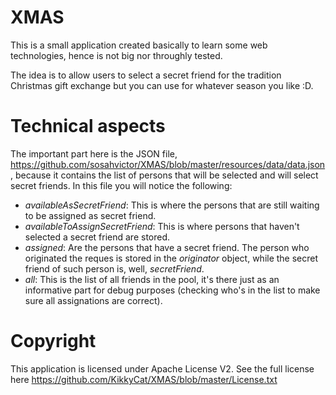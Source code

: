 # XMAS
This is a small application created basically to learn some web technologies, hence is not big nor throughly tested.

The idea is to allow users to select a secret friend for the tradition Christmas gift exchange but you can use for whatever season you like :D.

# Technical aspects
The important part here is the JSON file, https://github.com/sosahvictor/XMAS/blob/master/resources/data/data.json, because it contains the list of persons that will be selected and will select secret friends. In this file you will notice the following:
* _availableAsSecretFriend_: This is where the persons that are still waiting to be assigned as secret friend.
* _availableToAssignSecretFriend_: This is where persons that haven't selected a secret friend are stored.
* _assigned_: Are the persons that have a secret friend. The person who originated the reques is stored in the _originator_ object, while the secret friend of such person is, well, _secretFriend_.
* _all_: This is the list of all friends in the pool, it's there just as an informative part for debug purposes (checking who's in the list to make sure all assignations are correct).

# Copyright
This application is licensed under Apache License V2. See the full license here
https://github.com/KikkyCat/XMAS/blob/master/License.txt
